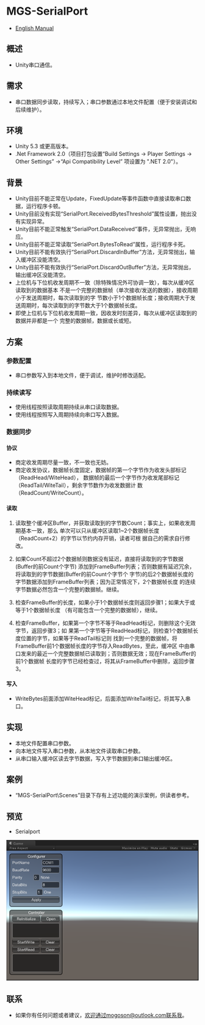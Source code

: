 ﻿# MGS-SerialPort
- [English Manual](./README.md)

## 概述 
- Unity串口通信。

## 需求
- 串口数据同步读取，持续写入；串口参数通过本地文件配置（便于安装调试和后续维护）。

## 环境
- Unity 5.3 或更高版本。
- .Net Framework 2.0（项目打包设置“Build Settings -> Player Settings -> Other Settings”
  ->“Api Compatibility Level” 项设置为 ".NET 2.0"）。

## 背景
- Unity目前不能正常在Update，FixedUpdate等事件函数中直接读取串口数据，运行程序卡顿。
- Unity目前没有实现“SerialPort.ReceivedBytesThreshold”属性设置，抛出没有实现异常。
- Unity目前不能正常触发“SerialPort.DataReceived”事件，无异常抛出，无响应。
- Unity目前不能正常读取“SerialPort.BytesToRead”属性，运行程序卡死。
- Unity目前不能有效执行“SerialPort.DiscardInBuffer”方法，无异常抛出，输入缓冲区没能清空。
- Unity目前不能有效执行“SerialPort.DiscardOutBuffer”方法，无异常抛出，输出缓冲区没能清空。
- 上位机与下位机收发周期不一致（除特殊情况外可协调一致），每次从缓冲区读取到的数据基本
  不是一个完整的数据帧（单次接收/发送的数据），接收周期小于发送周期时，每次读取到的字
  节数小于1个数据帧长度；接收周期大于发送周期时，每次读取到的字节数大于1个数据帧长度。
- 即使上位机与下位机收发周期一致，因收发时刻差异，每次从缓冲区读取到的数据并非都是一个
  完整的数据帧，数据或长或短。

## 方案
### 参数配置
- 串口参数写入到本地文件，便于调试，维护时修改适配。

### 持续读写
- 使用线程按照读取周期持续从串口读取数据。
- 使用线程按照写入周期持续向串口写入数据。

### 数据同步
#### 协议
-  商定收发周期尽量一致，不一致也无妨。
-  商定收发协议，数据帧长度固定，数据帧的第一个字节作为收发头部标记（ReadHead/WiteHead），
   数据帧的最后一个字节作为收发尾部标记（ReadTail/WiteTail），剩余字节数作为收发数据计
   数（ReadCount/WriteCount）。

#### 读取
1. 读取整个缓冲区Buffer，并获取读取到的字节数Count；事实上，如果收发周期基本一致，那么
   单次可以只从缓冲区读取1~2个数据帧长度（ReadCount+2）的字节以节约内存开销，读者可根
   据自己的需求自行修改。

2. 如果Count不超过2个数据帧则数据没有延迟，直接将读取到的字节数据(Buffer的前Count个字节)
   添加到FrameBuffer列表；否则数据有延迟冗余，将读取到的字节数据(Buffer的前Count个字节个
   字节)的后2个数据帧长度的字节数据添加到FrameBuffer列表；因为正常情况下，2个数据帧长度
   的连续字节数据必然包含一个完整的数据帧。继续。

3. 检查FrameBuffer的长度，如果小于1个数据帧长度则返回步骤1；如果大于或等于1个数据帧长度
   （有可能包含一个完整的数据帧），继续。

4. 检查FrameBuffer，如果第一个字节不等于ReadHead标记，则删除这个无效字节，返回步骤3；如
   果第一个字节等于ReadHead标记，则检查1个数据帧长度位置的字节，如果等于ReadTail标记则
   找到一个完整的数据帧，将FrameBuffer前1个数据帧长度的字节存入ReadBytes，至此，缓冲区
   中由串口发来的最近一个完整数据帧已读取到；否则数据无效；现在FrameBuffer的前1个数据帧
   长度的字节已经检查过，将其从FrameBuffer中删除，返回步骤3。

#### 写入
- WriteBytes前面添加WiteHead标记，后面添加WriteTail标记，将其写入串口。

## 实现
- 本地文件配置串口参数。
- 向本地文件写入串口参数，从本地文件读取串口参数。
- 从串口输入缓冲区读去字节数据，写入字节数据到串口输出缓冲区。

## 案例
- “MGS-SerialPort\Scenes”目录下存有上述功能的演示案例，供读者参考。

## 预览
- Serialport

![Serialport](./Attachment/README_Image/Serialport.png)

## 联系
- 如果你有任何问题或者建议，欢迎通过mogoson@outlook.com联系我。